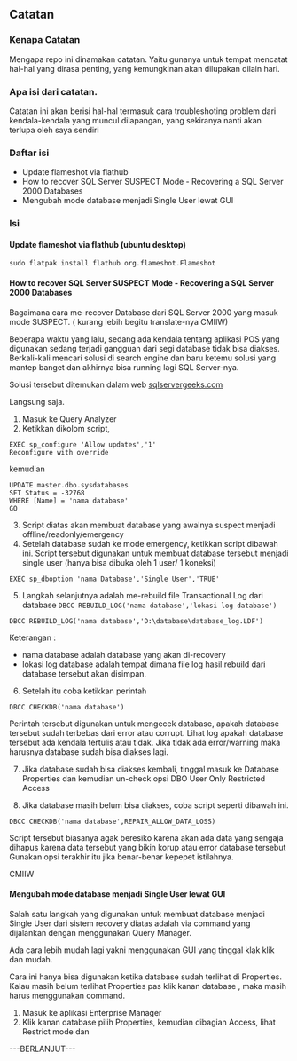 ## Catatan

### Kenapa Catatan
Mengapa repo ini dinamakan catatan. Yaitu gunanya untuk tempat mencatat hal-hal yang dirasa penting, yang kemungkinan akan dilupakan dilain hari.

### Apa isi dari catatan.
Catatan ini akan berisi hal-hal termasuk cara troubleshoting problem dari kendala-kendala yang muncul dilapangan, yang sekiranya nanti akan terlupa oleh saya sendiri

### Daftar isi
* Update flameshot via flathub
* How to recover SQL Server SUSPECT Mode - Recovering a SQL Server 2000 Databases
* Mengubah mode database menjadi Single User lewat GUI



### Isi
#### Update flameshot via flathub (ubuntu desktop)
```
sudo flatpak install flathub org.flameshot.Flameshot
```

#### How to recover SQL Server SUSPECT Mode - Recovering a SQL Server 2000 Databases
Bagaimana cara me-recover Database dari SQL Server 2000 yang masuk mode SUSPECT. ( kurang lebih begitu translate-nya CMIIW)  

Beberapa waktu yang lalu, sedang ada kendala tentang aplikasi POS yang digunakan sedang terjadi gangguan dari segi database tidak bisa diakses. Berkali-kali mencari solusi di search engine dan baru ketemu solusi yang mantep banget dan akhirnya bisa running lagi SQL Server-nya.  

Solusi tersebut ditemukan dalam web [sqlservergeeks.com](https://www.sqlservergeeks.com/sql-server-suspect-mode-recovering-a-sql-server-2000-database)

Langsung saja.

1. Masuk ke Query Analyzer
2. Ketikkan dikolom script,  
```
EXEC sp_configure 'Allow updates','1'
Reconfigure with override
```
kemudian  
```
UPDATE master.dbo.sysdatabases
SET Status = -32768
WHERE [Name] = 'nama database'
GO
```
3. Script diatas akan membuat database yang awalnya suspect menjadi offline/readonly/emergency
4. Setelah database sudah ke mode emergency, ketikkan script dibawah ini. Script tersebut digunakan untuk membuat database tersebut menjadi single user (hanya bisa dibuka oleh 1 user/ 1 koneksi)
```
EXEC sp_dboption 'nama Database','Single User','TRUE'
```
5. Langkah selanjutnya adalah me-rebuild file Transactional Log dari database
`DBCC REBUILD_LOG('nama database','lokasi log database')`
```
DBCC REBUILD_LOG('nama database','D:\database\database_log.LDF')
```
Keterangan :
* nama database adalah database yang akan di-recovery
* lokasi log database adalah tempat dimana file log hasil rebuild dari database tersebut akan disimpan.

6. Setelah itu coba ketikkan perintah
```
DBCC CHECKDB('nama database')
```
Perintah tersebut digunakan untuk mengecek database, apakah database tersebut sudah terbebas dari error atau corrupt. Lihat log apakah database tersebut ada kendala tertulis atau tidak. Jika tidak ada error/warning maka harusnya database sudah bisa diakses lagi.

7. Jika database sudah bisa diakses kembali, tinggal masuk ke Database Properties dan kemudian un-check opsi DBO User Only Restricted Access

8. Jika database masih belum bisa diakses, coba script seperti dibawah ini.
```
DBCC CHECKDB('nama database',REPAIR_ALLOW_DATA_LOSS)
```
Script tersebut biasanya agak beresiko karena akan ada data yang sengaja dihapus karena data tersebut yang bikin korup atau error database tersebut Gunakan opsi terakhir itu jika benar-benar kepepet istilahnya.


CMIIW

#### Mengubah mode database menjadi Single User lewat GUI

Salah satu langkah yang digunakan untuk membuat database menjadi Single User dari sistem recovery diatas adalah via command yang dijalankan dengan menggunakan Query Manager.  

Ada cara lebih mudah lagi yakni menggunakan GUI yang tinggal klak klik dan mudah.

Cara ini hanya bisa digunakan ketika database sudah terlihat di Properties. Kalau masih belum terlihat Properties pas klik kanan database , maka masih harus menggunakan command.

1. Masuk ke aplikasi Enterprise Manager
2. Klik kanan database pilih Properties, kemudian dibagian Access, lihat Restrict mode dan

---BERLANJUT---
